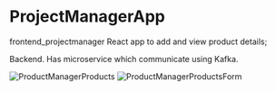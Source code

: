 ﻿# ProjectManagerApp
frontend_projectmanager
React app to add and view product details;

Backend. Has microservice which communicate using Kafka. 


![ProductManagerProducts](https://github.com/user-attachments/assets/2f4011e7-3ffc-45c5-9525-26479ec72b58)
![ProductManagerProductsForm](https://github.com/user-attachments/assets/831fbee3-9a11-4419-a668-253cd9b772c8)

